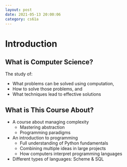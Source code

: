 ```yaml
---
layout: post
date: 2021-05-13 20:00:06
category: cs61a
---
```

# Introduction

## What is Computer Science?
The study of:
* What problems can be solved using computation,
* How to solve those problems, and
* What techniques lead to effective solutions

## What is This Course About?
* A course about managing complexity
  * Mastering abstraction
  * Programming paradigms
* An introduction to programming
  * Full understanding of Python fundamentals
  * Combining multiple ideas in large projects
  * How computers interpret programming languages
* Different types of languages: Scheme & SQL
